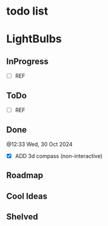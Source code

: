 # todo list

# LightBulbs

## InProgress

- [ ] REF 

## ToDo

- [ ] REF 



## Done

 @12:33 Wed, 30 Oct 2024

- [x] ADD 3d compass (non-interactive)

## Roadmap




## Cool Ideas




## Shelved


